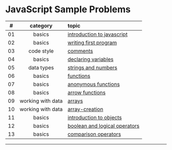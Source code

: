 # JavaScript Sample Problems

#|category|topic
:-:|:-:|:--
01|basics|[introduction to javascript](./basics/intro-to-js/intro/README.md)
02|basics|[writing first program](./basics/intro-to-js/first-program/README.md)
03|code style|[comments](./code-style/README.md)
04|basics|[declaring variables](basics/intro-to-js/declaring-variables/README.md)
05|data types|[strings and numbers](basics/data-types/strings-numbers/README.md)
06|basics|[functions](./basics/intro-to-js/functions/README.md)
07|basics|[anonymous functions](./basics/functions/anonymous/README.md)
08|basics|[arrow functions](./basics/functions/arrow-functions/README.md)
09|working with data|[arrays](./working-with-data/arrays/README.md)
10|working with data|[array-creation](./working-with-data/array-creation/README.md)
11|basics|[introduction to objects](./basics/data-types/objects-intro/README.md)
12|basics|[boolean and logical operators](./basics/data-types/boolean-logical/README.md)
13|basics|[comparison operators](./basics/operations/comparison/README.md)
<hr>
<!--
||[](.//README.md)
-->
